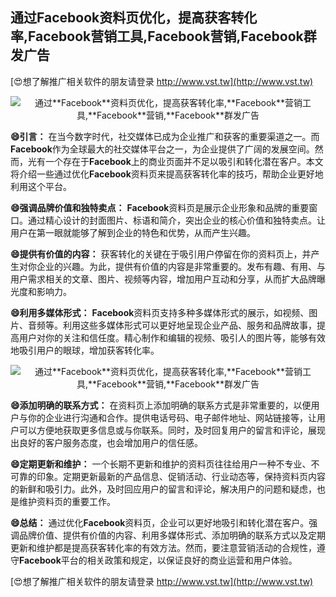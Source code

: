 ## **通过**Facebook**资料页优化，提高获客转化率,**Facebook**营销工具,**Facebook**营销,**Facebook**群发广告**

[😍想了解推广相关软件的朋友请登录 http://www.vst.tw](http://www.vst.tw)

 <center><img src="https://vst.tw/MP4/tuiguang/png/0.png" alt="通过**Facebook**资料页优化，提高获客转化率,**Facebook**营销工具,**Facebook**营销,**Facebook**群发广告"></center>

**😄引言：**
在当今数字时代，社交媒体已成为企业推广和获客的重要渠道之一。而**Facebook**作为全球最大的社交媒体平台之一，为企业提供了广阔的发展空间。然而，光有一个存在于**Facebook**上的商业页面并不足以吸引和转化潜在客户。本文将介绍一些通过优化**Facebook**资料页来提高获客转化率的技巧，帮助企业更好地利用这个平台。

**😄强调品牌价值和独特卖点：**
**Facebook**资料页是展示企业形象和品牌的重要窗口。通过精心设计的封面图片、标语和简介，突出企业的核心价值和独特卖点。让用户在第一眼就能够了解到企业的特色和优势，从而产生兴趣。

**😄提供有价值的内容：**
获客转化的关键在于吸引用户停留在你的资料页上，并产生对你企业的兴趣。为此，提供有价值的内容是非常重要的。发布有趣、有用、与用户需求相关的文章、图片、视频等内容，增加用户互动和分享，从而扩大品牌曝光度和影响力。

**😄利用多媒体形式：**
**Facebook**资料页支持多种多媒体形式的展示，如视频、图片、音频等。利用这些多媒体形式可以更好地呈现企业产品、服务和品牌故事，提高用户对你的关注和信任度。精心制作和编辑的视频、吸引人的图片等，能够有效地吸引用户的眼球，增加获客转化率。

 <center><img src="https://vst.tw/MP4/tuiguang/png/6.png" alt="通过**Facebook**资料页优化，提高获客转化率,**Facebook**营销工具,**Facebook**营销,**Facebook**群发广告"></center>

**😄添加明确的联系方式：**
在资料页上添加明确的联系方式是非常重要的，以便用户与你的企业进行沟通和合作。提供电话号码、电子邮件地址、网站链接等，让用户可以方便地获取更多信息或与你联系。同时，及时回复用户的留言和评论，展现出良好的客户服务态度，也会增加用户的信任感。

**😄定期更新和维护：**
一个长期不更新和维护的资料页往往给用户一种不专业、不可靠的印象。定期更新最新的产品信息、促销活动、行业动态等，保持资料页内容的新鲜和吸引力。此外，及时回应用户的留言和评论，解决用户的问题和疑虑，也是维护资料页的重要工作。

**😄总结：**
通过优化**Facebook**资料页，企业可以更好地吸引和转化潜在客户。强调品牌价值、提供有价值的内容、利用多媒体形式、添加明确的联系方式以及定期更新和维护都是提高获客转化率的有效方法。然而，要注意营销活动的合规性，遵守**Facebook**平台的相关政策和规定，以保证良好的商业运营和用户体验。

[😍想了解推广相关软件的朋友请登录 http://www.vst.tw](http://www.vst.tw)



